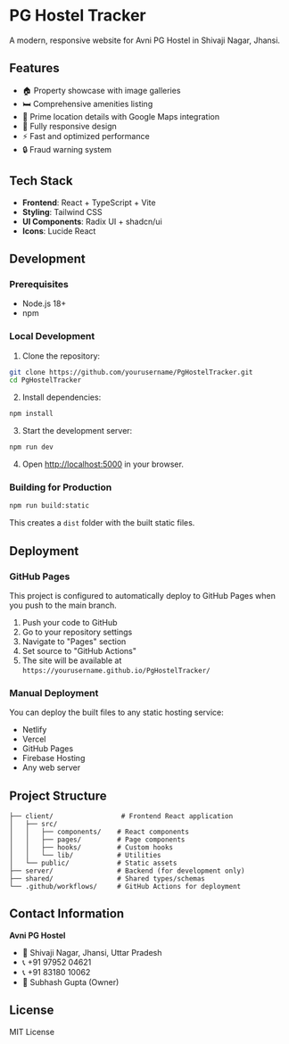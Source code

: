# PG Hostel Tracker

A modern, responsive website for Avni PG Hostel in Shivaji Nagar, Jhansi.

## Features

- 🏠 Property showcase with image galleries
- 🛏️ Comprehensive amenities listing
- 📍 Prime location details with Google Maps integration
- 📱 Fully responsive design
- ⚡ Fast and optimized performance
- 🔒 Fraud warning system

## Tech Stack

- **Frontend**: React + TypeScript + Vite
- **Styling**: Tailwind CSS
- **UI Components**: Radix UI + shadcn/ui
- **Icons**: Lucide React

## Development

### Prerequisites

- Node.js 18+ 
- npm

### Local Development

1. Clone the repository:
```bash
git clone https://github.com/yourusername/PgHostelTracker.git
cd PgHostelTracker
```

2. Install dependencies:
```bash
npm install
```

3. Start the development server:
```bash
npm run dev
```

4. Open [http://localhost:5000](http://localhost:5000) in your browser.

### Building for Production

```bash
npm run build:static
```

This creates a `dist` folder with the built static files.

## Deployment

### GitHub Pages

This project is configured to automatically deploy to GitHub Pages when you push to the main branch.

1. Push your code to GitHub
2. Go to your repository settings
3. Navigate to "Pages" section
4. Set source to "GitHub Actions"
5. The site will be available at `https://yourusername.github.io/PgHostelTracker/`

### Manual Deployment

You can deploy the built files to any static hosting service:

- Netlify
- Vercel
- GitHub Pages
- Firebase Hosting
- Any web server

## Project Structure

```
├── client/                 # Frontend React application
│   ├── src/
│   │   ├── components/    # React components
│   │   ├── pages/         # Page components
│   │   ├── hooks/         # Custom hooks
│   │   └── lib/           # Utilities
│   └── public/            # Static assets
├── server/                # Backend (for development only)
├── shared/                # Shared types/schemas
└── .github/workflows/     # GitHub Actions for deployment
```

## Contact Information

**Avni PG Hostel**
- 📍 Shivaji Nagar, Jhansi, Uttar Pradesh
- 📞 +91 97952 04621
- 📞 +91 83180 10062
- 👤 Subhash Gupta (Owner)

## License

MIT License
